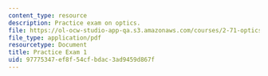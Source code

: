 ```yaml
---
content_type: resource
description: Practice exam on optics.
file: https://ol-ocw-studio-app-qa.s3.amazonaws.com/courses/2-71-optics-spring-2009/97775347ef8f54cfbdac3ad9459d867f_MIT2_71S09_practice1.pdf
file_type: application/pdf
resourcetype: Document
title: Practice Exam 1
uid: 97775347-ef8f-54cf-bdac-3ad9459d867f
---
```

